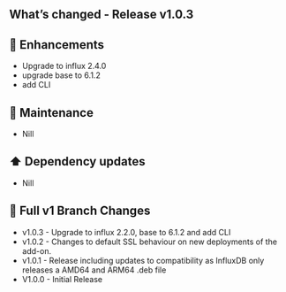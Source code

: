 ## What’s changed - Release v1.0.3

## 🚀 Enhancements

- Upgrade to influx 2.4.0
- upgrade base to 6.1.2
- add CLI

## 🧰 Maintenance

- Nill

## ⬆️ Dependency updates

- Nill

## 📖 Full v1 Branch Changes

- v1.0.3 - Upgrade to influx 2.2.0, base to 6.1.2 and add CLI
- v1.0.2 - Changes to default SSL behaviour on new deployments of the add-on.
- v1.0.1 - Release including updates to compatibility as InfluxDB only releases a AMD64 and ARM64 .deb file
- V1.0.0 - Initial Release
